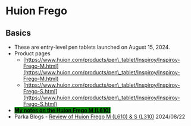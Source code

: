 # Huion Frego

## Basics

* These are entry-level pen tablets launched on August 15, 2024.
* Product pages&#x20;
  * [https://www.huion.com/products/pen\_tablet/Inspiroy/Inspiroy-Frego-M.html](https://www.huion.com/products/pen\_tablet/Inspiroy/Inspiroy-Frego-M.html)
  * [https://www.huion.com/products/pen\_tablet/Inspiroy/Inspiroy-Frego-S.html](https://www.huion.com/products/pen\_tablet/Inspiroy/Inspiroy-Frego-S.html)
* [<mark style="background-color:green;">**My notes on the Huion Frego M (L610)**</mark>](7p-notes-huion-frego-m-l610.md)&#x20;
* Parka Blogs - [Review of Huion Frego M (L610) & S (L310)](https://www.parkablogs.com/content/huion-inspiroy-frego-drawing-pen-tablet) 2024/08/22
